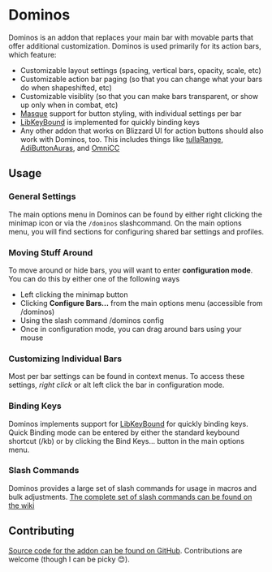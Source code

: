 # Dominos

Dominos is an addon that replaces your main bar with movable parts that offer
additional customization. Dominos is used primarily for its action bars,
which feature:

* Customizable layout settings (spacing, vertical bars, opacity, scale, etc)
* Customizable action bar paging (so that you can change what your bars do when shapeshifted, etc)
* Customizable visiblity (so that you can make bars transparent, or show up only when in combat, etc)
* [Masque](https://www.curseforge.com/wow/addons/masque) support for button styling,
with individual settings per bar
* [LibKeyBound](https://www.wowace.com/projects/libkeybound-1-0) is implemented for quickly binding keys
* Any other addon that works on Blizzard UI for action buttons should also work with Dominos, too.
This includes things like [tullaRange](https://www.curseforge.com/wow/addons/tullarange), [AdiButtonAuras](https://www.curseforge.com/wow/addons/adibuttonauras), and [OmniCC](https://www.curseforge.com/wow/addons/omni-cc)

## Usage

### General Settings

The main options menu in Dominos can be found by either right clicking the
minimap icon or via the `/dominos` slashcommand. On the main options menu,
you will find sections for configuring shared bar settings and profiles.

### Moving Stuff Around

To move around or hide bars, you will want to enter **configuration mode**. You
can do this by either one of the following ways

* Left clicking the minimap button
* Clicking **Configure Bars...** from the main options menu (accessible from /dominos)
* Using the slash command /dominos config
* Once in configuration mode, you can drag around bars using your mouse

### Customizing Individual Bars

Most per bar settings can be found in context menus. To access these settings,
*right click* or alt left click the bar in configuration mode.

### Binding Keys

Dominos implements support for [LibKeyBound](https://www.wowace.com/projects/libkeybound-1-0)
for quickly binding keys. Quick Binding mode can be entered by either the standard keybound shortcut (/kb)
or by clicking the Bind Keys... button in the main options menu.

### Slash Commands

Dominos provides a large set of slash commands for usage in macros and bulk
adjustments. [The complete set of slash commands can be found on the wiki](https://github.com/tullamods/Dominos/wiki/Slash-Commands)

## Contributing

[Source code for the addon can be found on GitHub](https://github.com/tullamods/Dominos).
Contributions are welcome (though I can be picky 😊).


